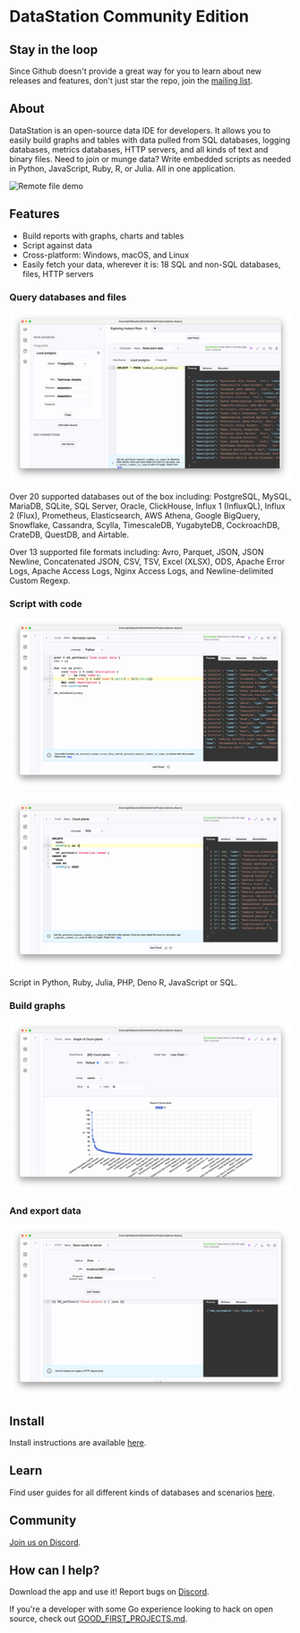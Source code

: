 # DataStation Community Edition

## Stay in the loop

Since Github doesn't provide a great way for you to learn about new
releases and features, don't just star the repo, join the [mailing
list](https://docs.google.com/forms/d/e/1FAIpQLSfYF3AZivacRrQWanC-skd0iI23ermwPd17T_64Xc4etoL_Tw/viewform).

## About

DataStation is an open-source data IDE for developers. It allows you
to easily build graphs and tables with data pulled from SQL databases,
logging databases, metrics databases, HTTP servers, and all kinds of
text and binary files. Need to join or munge data? Write embedded
scripts as needed in Python, JavaScript, Ruby, R, or Julia. All in one
application.

![Remote file demo](./screens/datastation-0.9.0-cockroach-pandas.gif)

## Features

* Build reports with graphs, charts and tables
* Script against data
* Cross-platform: Windows, macOS, and Linux
* Easily fetch your data, wherever it is: 18 SQL and non-SQL databases, files, HTTP servers

### Query databases and files

![Query databases and files](./screens/the-basics-database-panel.png)

Over 20 supported databases out of the box including: PostgreSQL,
MySQL, MariaDB, SQLite, SQL Server, Oracle, ClickHouse, Influx 1
(InfluxQL), Influx 2 (Flux), Prometheus, Elasticsearch, AWS Athena,
Google BigQuery, Snowflake, Cassandra, Scylla, TimescaleDB,
YugabyteDB, CockroachDB, CrateDB, QuestDB, and Airtable.

Over 13 supported file formats including: Avro, Parquet, JSON, JSON
Newline, Concatenated JSON, CSV, TSV, Excel (XLSX), ODS, Apache Error
Logs, Apache Access Logs, Nginx Access Logs, and Newline-delimited
Custom Regexp.

### Script with code

![Script with code](./screens/the-basics-code-panel1.png)

![Script with code 2](./screens/the-basics-group-by.png)

Script in Python, Ruby, Julia, PHP, Deno R, JavaScript or SQL.

### Build graphs

![Build graphs](./screens/the-basics-graph.png)

### And export data

![Export data](./screens/the-basics-post-http.png)

## Install

Install instructions are available [here](https://datastation.multiprocess.io/docs/).

## Learn

Find user guides for all different kinds of databases and scenarios
[here](https://datastation.multiprocess.io/docs/).

## Community

[Join us on Discord](https://discord.gg/f2wQBc4bXX).

## How can I help?

Download the app and use it! Report bugs on
[Discord](https://discord.gg/f2wQBc4bXX).

If you're a developer with some Go experience looking to hack on open
source, check out [GOOD_FIRST_PROJECTS.md](GOOD_FIRST_PROJECTS.md).
